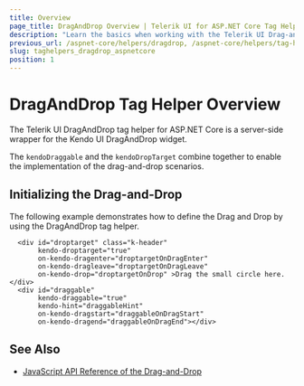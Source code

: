 ```yaml
---
title: Overview
page_title: DragAndDrop Overview | Telerik UI for ASP.NET Core Tag Helpers
description: "Learn the basics when working with the Telerik UI Drag-and-Drop tag helper for ASP.NET Core (MVC 6 or ASP.NET Core MVC)."
previous_url: /aspnet-core/helpers/dragdrop, /aspnet-core/helpers/tag-helpers/dragdrop
slug: taghelpers_dragdrop_aspnetcore
position: 1
---
```


# DragAndDrop Tag Helper Overview

The Telerik UI DragAndDrop tag helper for ASP.NET Core is a server-side wrapper for the Kendo UI DragAndDrop widget.

The `kendoDraggable` and the `kendoDropTarget` combine together to enable the implementation of the drag-and-drop scenarios.

## Initializing the Drag-and-Drop

The following example demonstrates how to define the Drag and Drop by using the DragAndDrop tag helper.

      <div id="droptarget" class="k-header"
           kendo-droptarget="true"
           on-kendo-dragenter="droptargetOnDragEnter"
           on-kendo-dragleave="droptargetOnDragLeave"
           on-kendo-drop="droptargetOnDrop" >Drag the small circle here.</div>
      <div id="draggable"
           kendo-draggable="true"
           kendo-hint="draggableHint"
           on-kendo-dragstart="draggableOnDragStart"
           on-kendo-dragend="draggableOnDragEnd"></div>

## See Also

* [JavaScript API Reference of the Drag-and-Drop](https://docs.telerik.com/kendo-ui/api/javascript/ui/treeview/configuration/draganddrop)
